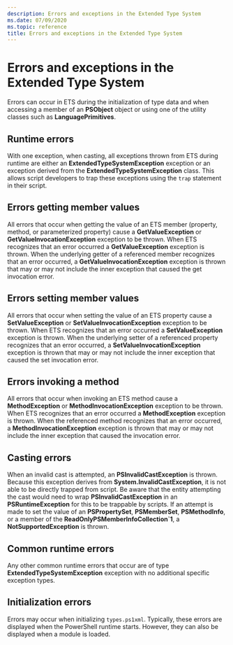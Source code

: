 ```yaml
---
description: Errors and exceptions in the Extended Type System
ms.date: 07/09/2020
ms.topic: reference
title: Errors and exceptions in the Extended Type System
---
```

# Errors and exceptions in the Extended Type System

Errors can occur in ETS during the initialization of type data and when accessing a member of an
**PSObject** object or using one of the utility classes such as **LanguagePrimitives**.

## Runtime errors

With one exception, when casting, all exceptions thrown from ETS during runtime are either an
**ExtendedTypeSystemException** exception or an exception derived from the
**ExtendedTypeSystemException** class. This allows script developers to trap these exceptions using
the `trap` statement in their script.

## Errors getting member values

All errors that occur when getting the value of an ETS member (property, method, or parameterized
property) cause a **GetValueException** or **GetValueInvocationException** exception to be thrown.
When ETS recognizes that an error occurred a **GetValueException** exception is thrown. When the
underlying getter of a referenced member recognizes that an error occurred, a
**GetValueInvocationException** exception is thrown that may or may not include the inner exception
that caused the get invocation error.

## Errors setting member values

All errors that occur when setting the value of an ETS property cause a **SetValueException** or
**SetValueInvocationException** exception to be thrown. When ETS recognizes that an error occurred a
**SetValueException** exception is thrown. When the underlying setter of a referenced property
recognizes that an error occurred, a **SetValueInvocationException** exception is thrown that may or
may not include the inner exception that caused the set invocation error.

## Errors invoking a method

All errors that occur when invoking an ETS method cause a **MethodException** or
**MethodInvocationException** exception to be thrown. When ETS recognizes that an error occurred a
**MethodException** exception is thrown. When the referenced method recognizes that an error
occurred, a **MethodInvocationException** exception is thrown that may or may not include the inner
exception that caused the invocation error.

## Casting errors

When an invalid cast is attempted, an **PSInvalidCastException** is thrown. Because this exception
derives from **System.InvalidCastException**, it is not able to be directly trapped from script. Be
aware that the entity attempting the cast would need to wrap **PSInvalidCastException** in an
**PSRuntimeException** for this to be trappable by scripts. If an attempt is made to set the value
of an **PSPropertySet**, **PSMemberSet**, **PSMethodInfo**, or a member of the
**ReadOnlyPSMemberInfoCollection`1**, a **NotSupportedException** is thrown.

## Common runtime errors

Any other common runtime errors that occur are of type **ExtendedTypeSystemException** exception
with no additional specific exception types.

## Initialization errors

Errors may occur when initializing `types.ps1xml`. Typically, these errors are displayed when the
PowerShell runtime starts. However, they can also be displayed when a module is loaded.
